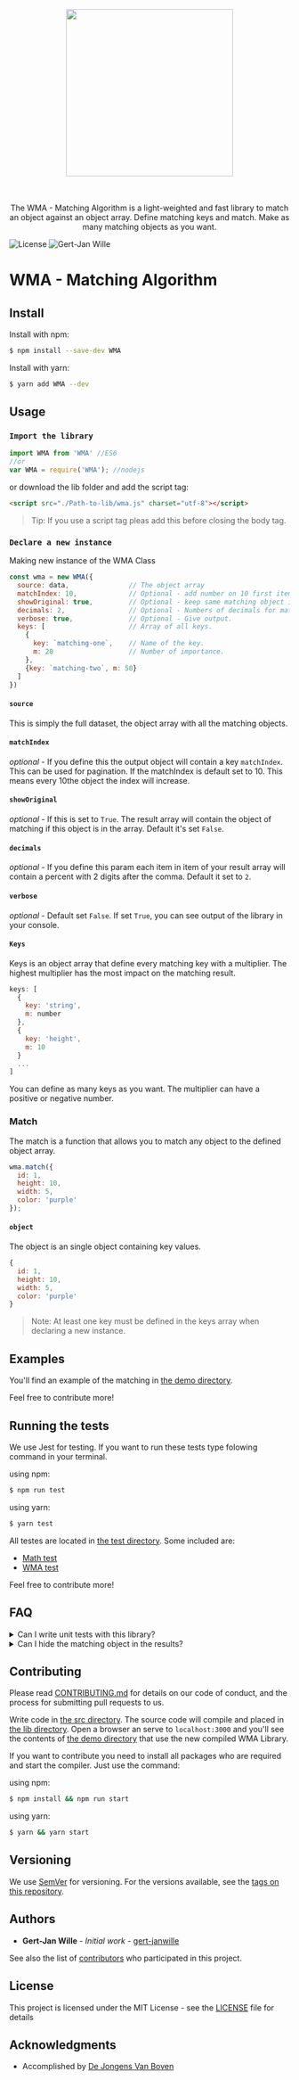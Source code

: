 <div align="center">
  <a href="https://github.com/gert-janwille/WMA">
    <img width="300"" src="https://raw.github.com/gert-janwille/WMA/master/docs/wma.png">
  </a>
  <br/>
  <br/>
  <br/>
  <p>
    The WMA - Matching Algorithm is a light-weighted and fast library to match an object against an object array. Define matching keys and match. Make as many matching objects as you want.
</div>


![License](https://img.shields.io/badge/license-MIT-blue.svg)
![Gert-Jan Wille](https://img.shields.io/badge/Author-gert--janwille-yellow.svg)

# WMA - Matching Algorithm

## Install

Install with npm:
```bash
$ npm install --save-dev WMA
```

Install with yarn:
```bash
$ yarn add WMA --dev
```
## Usage

### `Import the library`

```javascript
import WMA from 'WMA' //ES6
//or
var WMA = require('WMA'); //nodejs
```

or download the lib folder and add the script tag:
```html
<script src="./Path-to-lib/wma.js" charset="utf-8"></script>
```

> Tip: If you use a script tag pleas add this before closing the body tag.


### `Declare a new instance`
Making new instance of the WMA Class

```javascript
const wma = new WMA({
  source: data,               // The object array
  matchIndex: 10,             // Optional - add number on 10 first items.
  showOriginal: true,         // Optional - keep same matching object in results.
  decimals: 2,                // Optional - Numbers of decimals for matching percent.
  verbose: true,              // Optional - Give output.
  keys: [                     // Array of all keys.
    {
      key: `matching-one`,    // Name of the key.
      m: 20                   // Number of importance.
    },
    {key: `matching-two`, m: 50}
  ]
})
```

#### `source`
This is simply the full dataset, the object array with all the matching objects.

#### `matchIndex`
_optional_ - If you define this the output object will contain a key `matchIndex`. This can be used for pagination. If the matchIndex is default set to 10. This means every 10the object the index will increase.

#### `showOriginal`
_optional_ - If this is set to `True`. The result array will contain the object of matching if this object is in the array. Default it's set `False`.

#### `decimals`
_optional_ - If you define this param each item  in item of your result array will contain a percent with 2 digits after the comma. Default it set to `2`.

#### `verbose`
_optional_ - Default set `False`. If set `True`, you can see output of the library in your console.

#### `Keys`
Keys is an object array that define every matching key with a multiplier. The highest multiplier has the most impact on the matching result.

```javascript
keys: [
  {
    key: 'string',
    m: number
  },
  {
    key: 'height',
    m: 10
  }
  ...
]
```
You can define as many keys as you want. The multiplier can have a positive or negative number.


### Match
The match is a function that allows you to match any object to the defined object array.

```javascript
wma.match({
  id: 1,
  height: 10,
  width: 5,
  color: 'purple'
});
```

#### `object`
The object is an single object containing key values.
```javascript
{
  id: 1,
  height: 10,
  width: 5,
  color: 'purple'
}
```
> Note: At least one key must be defined in the keys array when declaring a new instance.

## Examples
You'll find an example of the matching in [the demo directory](https://github.com/gert-janwille/WMA/tree/master/demo).

Feel free to contribute more!


## Running the tests
We use Jest for testing. If you want to run these tests type folowing command in your terminal.

using npm:
```bash
$ npm run test
```

using yarn:
```bash
$ yarn test
```

All testes are located in [the test directory](https://github.com/gert-janwille/WMA/tree/master/test). Some included are:

* [Math test](https://github.com/gert-janwille/WMA/blob/master/test/math.test.js)
* [WMA test](https://github.com/gert-janwille/WMA/blob/master/test/wma.test.js)

Feel free to contribute more!

## FAQ
<details>

<summary>Can I write unit tests with this library?</summary>

Definitely yes! You can write unit and integration tests with this library.The tests in this project show several examples of unit testing with this library.

</details>

<details>

<summary>Can I hide the matching object in the results?</summary>

Yes you can set a parameter when declaring an new instance: `showOriginal: true || false`.

</details>

## Contributing

Please read [CONTRIBUTING.md](CONTRIBUTING.md) for details on our code of conduct, and the process for submitting pull requests to us.

Write code in [the src directory](https://github.com/gert-janwille/WMA/tree/master/src). The source code will compile and placed in [the lib directory](https://github.com/gert-janwille/WMA/tree/master/lib). Open a browser an serve to `localhost:3000` and you'll see the contents of [the demo directory](https://github.com/gert-janwille/WMA/tree/master/demo) that use the new compiled WMA Library.

If you want to contribute you need to install all packages who are required and start the compiler. Just use the command:

using npm:
```bash
$ npm install && npm run start
```

using yarn:
```bash
$ yarn && yarn start
```

## Versioning

We use [SemVer](http://semver.org/) for versioning. For the versions available, see the [tags on this repository](https://github.com/gert-janwille/Eleonora/tags).

## Authors

* **Gert-Jan Wille** - *Initial work* - [gert-janwille](https://github.com/gert-janwille)

See also the list of [contributors](https://github.com/gert-janwille/Eleonora/contributors) who participated in this project.

## License

This project is licensed under the MIT License - see the [LICENSE](LICENSE) file for details

## Acknowledgments

* Accomplished by [De Jongens Van Boven](https://www.dejongensvanboven.nl)
